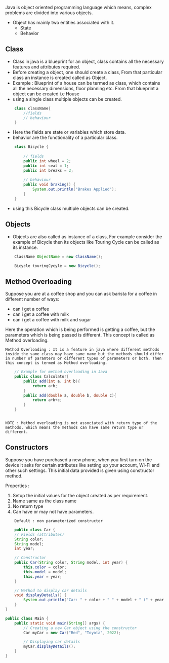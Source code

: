 Java is object oriented programming language which means, complex problems are divided into various objects.
- Object has mainly two entities associated with it.
	- State
	- Behavior

## Class 

- Class in java is a blueprint for an object, class contains all the necessary features and attributes required.
- Before creating a object, one should create a class, From that particular class an instance is created called as Object.
- Example : Blueprint of a house can be termed as class, which contains all the necessary dimensions, floor planning etc. From that blueprint a object can be created i.e House
- using a single class multiple objects can be created.

```Java
	class className{
		//fields
		// behaviour
	}
```

- Here the fields are state or variables which store data.
- behavior are the functionality of a particular class.

```Java
	class Bicycle {
	
		// fields
		public int wheel = 2;
		public int seat = 1;
		public int breaks = 2;
		
		// behaviour
		public void braking() {
			System.out.println("Brakes Applied");
		}
	}
```

- using this Bicycle class multiple objects can be created.

## Objects 

- Objects are also called as instance of a class, For example consider the example of  Bicycle then its objects like Touring Cycle  can be called as its instance.

```Java
	ClassName ObjectName = new ClassName();

	Bicycle touringCycyle = new Bicycle();
```


## Method Overloading

Suppose you are at a coffee shop and you can ask barista for a coffee in different number of ways:
- can i get a coffee
- can i get a coffee with milk
- can i get a coffee with milk and sugar

Here the operation which is being performed is getting a coffee, but the parameters which is being passed is different. This concept is called as Method overloading.

```
Method Overloading : It is a feature in java where different methods inside the same class may have same name but the methods should differ in number of paramters or different types of parameters or both. Then this concept is termed as Method overloading.
```

```Java
	// Example for method overloading in Java
	public class Calculator{
		public add(int a, int b){
			return a+b;
		}
		public add(double a, double b, double c){
			return a+b+c;
		}
	}
```

```

NOTE : Method overloading is not associated with return type of the methods, which means the methods can have same return type or different.
```

## Constructors

Suppose you have purchased a new phone, when you first turn on the device it asks for certain attributes like setting up your account, Wi-Fi and other such settings. This initial data provided is given using constructor method.

Properties : 
1. Setup the initial values for the object created as per requirement.
2. Name same as the class name
3. No return type
4. Can have or may not have parameters.

```
	Default : non parameterized constructor
```

```Java
	public class Car {
    // Fields (attributes)
    String color;
    String model;
    int year;

    // Constructor
    public Car(String color, String model, int year) {
        this.color = color;
        this.model = model;
        this.year = year;
    }

    // Method to display car details
    void displayDetails() {
        System.out.println("Car: " + color + " " + model + " (" + year + ")");
    }
}

public class Main {
    public static void main(String[] args) {
        // Creating a new Car object using the constructor
        Car myCar = new Car("Red", "Toyota", 2022);

        // Displaying car details
        myCar.displayDetails();
    }
}
```

